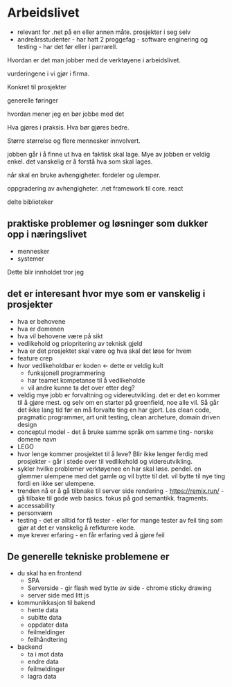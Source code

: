 # Arbeidslivet

 - relevant for .net på en eller annen måte. prosjekter i seg selv
 - andreårsstudenter - har hatt 2 proggefag - software enginering og testing - har det før eller i parrarell.



Hvordan er det man jobber med de verktøyene i arbeidslivet. 

vurderingene i vi gjør i firma.

Konkret til prosjekter

generelle føringer

hvordan mener jeg en bør jobbe med det

Hva gjøres i praksis. Hva bør gjøres bedre.

Større størrelse og flere mennesker innvolvert.

jobben går i å finne ut hva en faktisk skal lage. Mye av jobben er veldig enkel. det vanskelig er å forstå hva som skal lages.

når skal en bruke avhengigheter. fordeler og ulemper.

oppgradering av avhengigheter. .net framework til core. react

delte biblioteker

## praktiske problemer og løsninger som dukker opp i næringslivet
- mennesker
- systemer


Dette blir innholdet tror jeg
## det er interesant hvor mye som er vanskelig i prosjekter
- hva er behovene
- hva er domenen
- hva vil behovene være på sikt
- vedlikehold og priopritering av teknisk gjeld
- hva er det prosjektet skal være og hva skal det løse for hvem
- feature crep
- hvor vedlikeholdbar er koden <- dette er veldig kult
    - funksjonell programmering 
    - har teamet kompetanse til å vedlikeholde
    - vil andre kunne ta det over etter deg?
- veldig mye jobb er forvaltning og videreutvikling. det er det en kommer til å gjøre mest. og selv om en starter på greenfield, noe alle vil. Så går det ikke lang tid før en må forvalte ting en har gjort. Les clean code, pragmatic programmer, art unit testing, clean archeture, domain driven design
- conceptul model - det å bruke samme språk om samme ting- norske domene navn
- LEGO
- hvor lenge kommer prosjektet til å leve? Blir ikke lenger ferdig med prosjekter - går i stede over til vedlikehold og videreutvikling.
- sykler hvilke problemer verktøyenee en har skal løse. pendel. en glemmer ulempene med det gamle og vil bytte til det. vil bytte til nye ting fordi en ikke ser ulempene.
- trenden nå er å gå tilbnake til server side rendering - https://remix.run/ - gå tilbake til gode web basics. fokus på god semantikk. fragments.
- accessability
- personværn
- testing - det er alltid for få tester - eller for mange tester av feil ting som gjør at det er vanskelig å refkturere kode.
- mye krever erfaring -  en får erfaring ved å gjøre feil

## De generelle tekniske problemene er
- du skal ha en frontend
    - SPA
    - Serverside - gir flash wed bytte av side - chrome sticky drawing
    - server side med litt js
- kommunikkasjon til bakend
    - hente data
    - subitte data
    - oppdater data
    - feilmeldinger
    - feilhåndtering
- backend
    - ta i mot data
    - endre data
    - feilmeldinger
    - lagra data